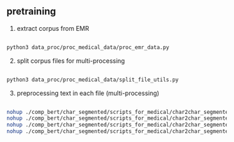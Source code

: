 


## pretraining

1) extract corpus from EMR

```bash

python3 data_proc/proc_medical_data/proc_emr_data.py

```

2) split corpus files for multi-processing

```bash

python3 data_proc/proc_medical_data/split_file_utils.py

```

3) preprocessing text in each file (multi-processing)

```bash

nohup ./comp_bert/char_segmented/scripts_for_medical/char2char_segmented_1_200.sh > logs/char2char_segmented_1_200.log &
nohup ./comp_bert/char_segmented/scripts_for_medical/char2char_segmented_201_400.sh > logs/char2char_segmented_201_400.log &
nohup ./comp_bert/char_segmented/scripts_for_medical/char2char_segmented_401_600.sh > logs/char2char_segmented_401_600.log &
nohup ./comp_bert/char_segmented/scripts_for_medical/char2char_segmented_601_626.sh > logs/char2char_segmented_601_626.log &

```